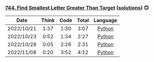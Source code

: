 ### [744. Find Smallest Letter Greater Than Target](https://leetcode.com/problems/find-smallest-letter-greater-than-target/) ([solutions](https://github.com/jxcrw/pazuru/blob/main/leetcode/744.%20Find%20Smallest%20Letter%20Greater%20Than%20Target)) 🙃

|    Date    | Think | Code | Total |                                                                         Language                                                                          |
|:----------:|:-----:|:----:|:-----:|:---------------------------------------------------------------------------------------------------------------------------------------------------------:|
| 2022/10/21 | 1:37  | 1:30 | 3:07  |      [Python](https://github.com/jxcrw/pazuru/blob/main/leetcode/744.%20Find%20Smallest%20Letter%20Greater%20Than%20Target/next_greatest.py)       |
| 2022/10/23 | 0:52  | 1:34 | 2:27  | [Python](https://github.com/jxcrw/pazuru/blob/main/leetcode/744.%20Find%20Smallest%20Letter%20Greater%20Than%20Target/next_greatest_2022-10-23.py) |
| 2022/10/28 | 0:05  | 2:26 | 2:31  | [Python](https://github.com/jxcrw/pazuru/blob/main/leetcode/744.%20Find%20Smallest%20Letter%20Greater%20Than%20Target/next_greatest_2022-10-28.py) |
| 2022/11/08 | 0:20  | 3:52 | 4:12  | [Python](https://github.com/jxcrw/pazuru/blob/main/leetcode/744.%20Find%20Smallest%20Letter%20Greater%20Than%20Target/next_greatest_2022-11-08.py) |
